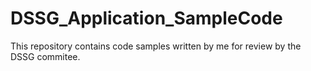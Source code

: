 # DSSG_Application_SampleCode
This repository contains code samples written by me for review by the DSSG commitee. 
